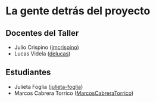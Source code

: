 # La gente detrás del proyecto

## Docentes del Taller

* Julio Crispino ([jmcrispino](https://github.com/jmcrispino))
* Lucas Videla ([delucas](https://github.com/delucas))

## Estudiantes

* Julieta Foglia ([julieta-foglia](https://github.com/julieta-foglia))
* Marcos Cabrera Torrico ([MarcosCabreraTorrico](https://github.com/MarcosCabreraTorrico))
